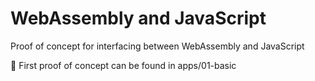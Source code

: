 # WebAssembly and JavaScript

Proof of concept for interfacing between WebAssembly and JavaScript

🔰 First proof of concept can be found in apps/01-basic
